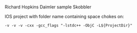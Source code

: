 #

Richard Hopkins Daimler sample Skobbler

IOS project with folder name containing space chokes on:

    -v -v -v -cxx -gcc_flags "-lstdc++ -ObjC -L${ProjectDir}" 
